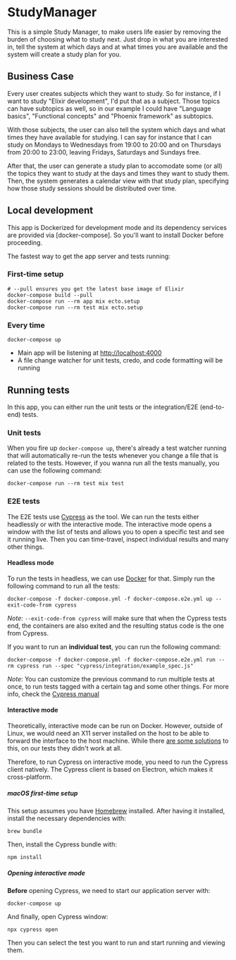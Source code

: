 # StudyManager

This is a simple Study Manager, to make users life easier by removing the burden of choosing what to
study next. Just drop in what you are interested in, tell the system at which days and at what times
you are available and the system will create a study plan for you.

## Business Case

Every user creates subjects which they want to study. So for instance, if I want to study "Elixir
development", I'd put that as a subject. Those topics can have subtopics as well, so in our example
I could have "Language basics", "Functional concepts" and "Phoenix framework" as subtopics.

With those subjects, the user can also tell the system which days and what times they have available
for studying. I can say for instance that I can study on Mondays to Wednesdays from 19:00 to 20:00
and on Thursdays from 20:00 to 23:00, leaving Fridays, Saturdays and Sundays free.

After that, the user can generate a study plan to accomodate some (or all) the topics they want to
study at the days and times they want to study them. Then, the system generates a calendar view with
that study plan, specifying how those study sessions should be distributed over time.

## Local development

This app is Dockerized for development mode and its dependency services are provided via
[docker-compose]. So you'll want to install Docker before proceeding.

The fastest way to get the app server and tests running:

### First-time setup

```shell
# --pull ensures you get the latest base image of Elixir
docker-compose build --pull
docker-compose run --rm app mix ecto.setup
docker-compose run --rm test mix ecto.setup
```

### Every time

```shell
docker-compose up
```

- Main app will be listening at [http://localhost:4000](http://localhost:4000)
- A file change watcher for unit tests, credo, and code formatting will be running

## Running tests

In this app, you can either run the unit tests or the integration/E2E (end-to-end) tests.

### Unit tests

When you fire up `docker-compose up`, there's already a test watcher running that will automatically
re-run the tests whenever you change a file that is related to the tests. However, if you wanna run
all the tests manually, you can use the following command:

```shell
docker-compose run --rm test mix test
```

### E2E tests

The E2E tests use [Cypress](https://www.cypress.io) as the tool. We can run the tests either
headlessly or with the interactive mode. The interactive mode opens a window with the list of tests
and allows you to open a specific test and see it running live. Then you can time-travel, inspect
individual results and many other things.

#### Headless mode

To run the tests in headless, we can use [Docker](https://www.docker.com) for that. Simply run the
following command to run all the tests:

```shell
docker-compose -f docker-compose.yml -f docker-compose.e2e.yml up --exit-code-from cypress
```

_Note_: `--exit-code-from cypress` will make sure that when the Cypress tests end, the containers
are also exited and the resulting status code is the one from Cypress.

If you want to run an **individual test**, you can run the following command:

```shell
docker-compose -f docker-compose.yml -f docker-compose.e2e.yml run --rm cypress run --spec "cypress/integration/example_spec.js"
```

_Note_: You can customize the previous command to run multiple tests at once, to run tests tagged
with a certain tag and some other things. For more info, check the
[Cypress manual](https://docs.cypress.io/guides/guides/command-line.html#cypress-run)

#### Interactive mode

Theoretically, interactive mode can be run on Docker. However, outside of Linux, we would need an
X11 server installed on the host to be able to forward the interface to the host machine. While
there
[are some solutions](https://www.cypress.io/blog/2019/05/02/run-cypress-with-a-single-docker-command/)
to this, on our tests they didn't work at all.

Therefore, to run Cypress on interactive mode, you need to run the Cypress client natively. The
Cypress client is based on Electron, which makes it cross-platform.

##### macOS first-time setup

This setup assumes you have [Homebrew](https://brew.sh) installed. After having it installed,
install the necessary dependencies with:

```shell
brew bundle
```

Then, install the Cypress bundle with:

```shell
npm install
```

##### Opening interactive mode

**Before** opening Cypress, we need to start our application server with:

```shell
docker-compose up
```

And finally, open Cypress window:

```shell
npx cypress open
```

Then you can select the test you want to run and start running and viewing them.
